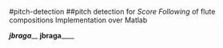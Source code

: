 #pitch-detection
##pitch detection for _Score Following_ of flute compositions
Implementation over Matlab

_______jbraga_________
______jbraga__________

